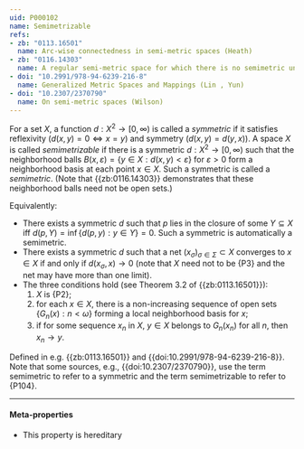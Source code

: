 ```yaml
---
uid: P000102
name: Semimetrizable
refs:
- zb: "0113.16501"
  name: Arc-wise connectedness in semi-metric spaces (Heath)
- zb: "0116.14303"
  name: A regular semi-metric space for which there is no semimetric under which all spheres are open (Heath)
- doi: "10.2991/978-94-6239-216-8"
  name: Generalized Metric Spaces and Mappings (Lin , Yun)
- doi: "10.2307/2370790"
  name: On semi-metric spaces (Wilson)
---
```


For a set $X$, a function $d:X^2\to[0,\infty)$ is called a *symmetric*
if it satisfies reflexivity ($d(x,y)=0\Leftrightarrow x=y$) and symmetry
($d(x,y)=d(y,x)$). A space $X$ is called *semimetrizable* if
there is a symmetric $d:X^2\to[0,\infty)$ such that the neighborhood balls
$B(x,\varepsilon)=\{y\in X:d(x,y)<\varepsilon\}$ for $\varepsilon>0$
form a neighborhood basis at each point $x\in X$. Such a symmetric is called a *semimetric*.
(Note that {{zb:0116.14303}} demonstrates that
these neighborhood balls need not be open sets.)

Equivalently:
- There exists a symmetric $d$ such that $p$ lies in the closure of some $Y\subseteq X$ iff $d(p,Y)=\inf\{d(p,y):y\in Y\}=0$.
Such a symmetric is automatically a semimetric.
- There exists a symmetric $d$ such that a net $(x_\sigma)_{\sigma\in\Sigma}\subset X$ converges to $x\in X$ if and only if $d(x_\sigma,x)\to 0$ (note that $X$ need not to be {P3} and the net may have more than one limit).
- The three conditions hold (see Theorem 3.2 of {{zb:0113.16501}}):
  1. $X$ is {P2};
  1. for each $x \in X$, there is a non-increasing sequence of open sets $\{G_n(x):n<\omega\}$ forming a local neighborhood basis for $x$;
  1. if for some sequence $x_n$ in $X$, $y\in X$ belongs to $G_n(x_n)$ for all $n$, then $x_n\to y$.
  

Defined in e.g. {{zb:0113.16501}} and {{doi:10.2991/978-94-6239-216-8}}. Note that some sources, e.g., {{doi:10.2307/2370790}}, use the term semimetric to refer to a symmetric and the term semimetrizable to refer to {P104}.

----
#### Meta-properties
- This property is hereditary
